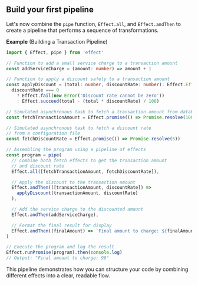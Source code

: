 ## Build your first pipeline

Let's now combine the `pipe` function, `Effect.all`, and `Effect.andThen` to create a pipeline that performs a sequence of transformations.

**Example** (Building a Transaction Pipeline)

```ts twoslash
import { Effect, pipe } from 'effect'

// Function to add a small service charge to a transaction amount
const addServiceCharge = (amount: number) => amount + 1

// Function to apply a discount safely to a transaction amount
const applyDiscount = (total: number, discountRate: number): Effect.Effect<number, Error> =>
  discountRate === 0
    ? Effect.fail(new Error('Discount rate cannot be zero'))
    : Effect.succeed(total - (total * discountRate) / 100)

// Simulated asynchronous task to fetch a transaction amount from database
const fetchTransactionAmount = Effect.promise(() => Promise.resolve(100))

// Simulated asynchronous task to fetch a discount rate
// from a configuration file
const fetchDiscountRate = Effect.promise(() => Promise.resolve(5))

// Assembling the program using a pipeline of effects
const program = pipe(
  // Combine both fetch effects to get the transaction amount
  // and discount rate
  Effect.all([fetchTransactionAmount, fetchDiscountRate]),

  // Apply the discount to the transaction amount
  Effect.andThen(([transactionAmount, discountRate]) =>
    applyDiscount(transactionAmount, discountRate)
  ),

  // Add the service charge to the discounted amount
  Effect.andThen(addServiceCharge),

  // Format the final result for display
  Effect.andThen((finalAmount) => `Final amount to charge: ${finalAmount}`)
)

// Execute the program and log the result
Effect.runPromise(program).then(console.log)
// Output: "Final amount to charge: 96"
```

This pipeline demonstrates how you can structure your code by combining different effects into a clear, readable flow.

